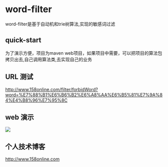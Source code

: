 # word-filter

word-filter是基于自动机和trie树算法,实现的敏感词过滤

## quick-start
为了演示方便，项目为maven web项目，如果项目中需要，可以把项目的算法包拷贝出去,自己调用算法类,去实现自己的业务


## URL 测试
http://www.158online.com/filter/forbidWord?word=%E7%88%B1%E6%B6%B2%E6%A8%AA%E6%B5%81%E7%9A%84%E4%B8%96%E7%95%8C

## web 演示
![](https://github.com/zvv/AweiWordFilter/blob/master/src/main/webapp/imager/index.jpg)


## 个人技术博客
http://www.158online.com
